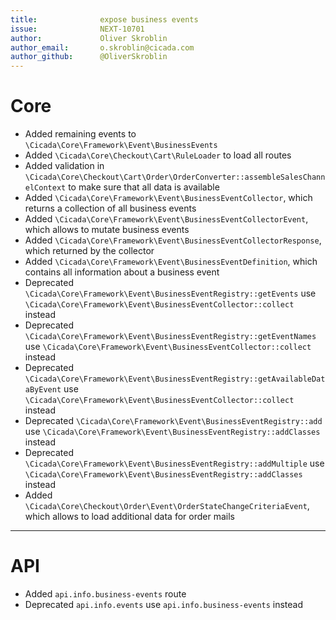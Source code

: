 ```yaml
---
title:              expose business events
issue:              NEXT-10701
author:             Oliver Skroblin
author_email:       o.skroblin@cicada.com
author_github:      @OliverSkroblin
---
```

# Core
* Added remaining events to `\Cicada\Core\Framework\Event\BusinessEvents`
* Added `\Cicada\Core\Checkout\Cart\RuleLoader` to load all routes
* Added validation in `\Cicada\Core\Checkout\Cart\Order\OrderConverter::assembleSalesChannelContext` to make sure that all data is available 
* Added `\Cicada\Core\Framework\Event\BusinessEventCollector`, which returns a collection of all business events 
* Added `\Cicada\Core\Framework\Event\BusinessEventCollectorEvent`, which allows to mutate business events
* Added `\Cicada\Core\Framework\Event\BusinessEventCollectorResponse`, which returned by the collector
* Added `\Cicada\Core\Framework\Event\BusinessEventDefinition`, which contains all information about a business event                                        
* Deprecated `\Cicada\Core\Framework\Event\BusinessEventRegistry::getEvents` use `\Cicada\Core\Framework\Event\BusinessEventCollector::collect` instead 
* Deprecated `\Cicada\Core\Framework\Event\BusinessEventRegistry::getEventNames` use `\Cicada\Core\Framework\Event\BusinessEventCollector::collect` instead
* Deprecated `\Cicada\Core\Framework\Event\BusinessEventRegistry::getAvailableDataByEvent` use `\Cicada\Core\Framework\Event\BusinessEventCollector::collect` instead 
* Deprecated `\Cicada\Core\Framework\Event\BusinessEventRegistry::add` use `\Cicada\Core\Framework\Event\BusinessEventRegistry::addClasses` instead
* Deprecated `\Cicada\Core\Framework\Event\BusinessEventRegistry::addMultiple` use `\Cicada\Core\Framework\Event\BusinessEventRegistry::addClasses` instead
* Added `\Cicada\Core\Checkout\Order\Event\OrderStateChangeCriteriaEvent`, which allows to load additional data for order mails
___
# API
* Added `api.info.business-events` route
* Deprecated `api.info.events` use `api.info.business-events` instead
